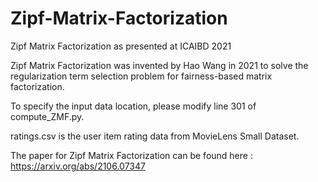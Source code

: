 # Zipf-Matrix-Factorization
Zipf Matrix Factorization as presented at ICAIBD 2021

Zipf Matrix Factorization was invented by Hao Wang in 2021 to solve the regularization term selection problem for fairness-based matrix factorization.

To specify the input data location, please modify line 301 of compute_ZMF.py.

ratings.csv is the user item rating data from MovieLens Small Dataset.

The paper for Zipf Matrix Factorization can be found here : https://arxiv.org/abs/2106.07347
